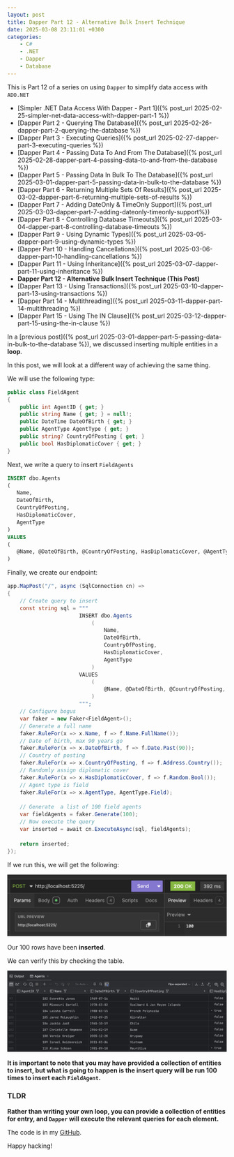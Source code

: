 ```yaml
---
layout: post
title: Dapper Part 12 - Alternative Bulk Insert Technique
date: 2025-03-08 23:11:01 +0300
categories:
    - C#
    - .NET
    - Dapper
    - Database
---
```


This is Part 12 of a series on using `Dapper` to simplify data access with `ADO.NET`

* [Simpler .NET Data Access With Dapper - Part 1]({% post_url 2025-02-25-simpler-net-data-access-with-dapper-part-1 %})
* [Dapper Part 2 - Querying The Database]({% post_url 2025-02-26-dapper-part-2-querying-the-database %})
* [Dapper Part 3 - Executing Queries]({% post_url 2025-02-27-dapper-part-3-executing-queries %})
* [Dapper Part 4 - Passing Data To And From The Database]({% post_url 2025-02-28-dapper-part-4-passing-data-to-and-from-the-database %})
* [Dapper Part 5 - Passing Data In Bulk To The Database]({% post_url 2025-03-01-dapper-part-5-passing-data-in-bulk-to-the-database %})
* [Dapper Part 6 - Returning Multiple Sets Of Results]({% post_url 2025-03-02-dapper-part-6-returning-multiple-sets-of-results %})
* [Dapper Part 7 - Adding DateOnly & TimeOnly Support]({% post_url 2025-03-03-dapper-part-7-adding-dateonly-timeonly-support%})
* [Dapper Part 8 - Controlling Database Timeouts]({% post_url 2025-03-04-dapper-part-8-controlling-database-timeouts %})
* [Dapper Part 9 - Using Dynamic Types]({% post_url 2025-03-05-dapper-part-9-using-dynamic-types %})
* [Dapper Part 10 - Handling Cancellations]({% post_url 2025-03-06-dapper-part-10-handling-cancellations %})
* [Dapper Part 11 - Using Inheritance]({% post_url 2025-03-07-dapper-part-11-using-inheritance %})
* **Dapper Part 12 - Alternative Bulk Insert Technique (This Post)**
* [Dapper Part 13 - Using Transactions]({% post_url 2025-03-10-dapper-part-13-using-transactions %})
* [Dapper Part 14 - Multithreading]({% post_url 2025-03-11-dapper-part-14-multithreading %})
* [Dapper Part 15 - Using The IN Clause]({% post_url 2025-03-12-dapper-part-15-using-the-in-clause %})

In a [previous post]({% post_url 2025-03-01-dapper-part-5-passing-data-in-bulk-to-the-database %}), we discussed inserting multiple entities in a **loop**.

In this post, we will look at a different way of achieving the same thing.

We will use the following type:

```c#
public class FieldAgent
{
    public int AgentID { get; }
    public string Name { get; } = null!;
    public DateTime DateOfBirth { get; }
    public AgentType AgentType { get; }
    public string? CountryOfPosting { get; }
    public bool HasDiplomaticCover { get; }
}
```

Next, we write a query to insert `FieldAgents`

```sql
INSERT dbo.Agents
(
   Name,
   DateOfBirth,
   CountryOfPosting,
   HasDiplomaticCover,
   AgentType
)
VALUES
(
   @Name, @DateOfBirth, @CountryOfPosting, HasDiplomaticCover, @AgentType
) 
```

Finally, we create our endpoint:

```c#
app.MapPost("/", async (SqlConnection cn) =>
{
    // Create query to insert
    const string sql = """
                       INSERT dbo.Agents
                           (
                               Name,
                               DateOfBirth,
                               CountryOfPosting,
                               HasDiplomaticCover,
                               AgentType
                           )
                       VALUES
                           (
                               @Name, @DateOfBirth, @CountryOfPosting, HasDiplomaticCover, @AgentType
                           ) 
                       """;
    // Configure bogus
    var faker = new Faker<FieldAgent>();
    // Generate a full name
    faker.RuleFor(x => x.Name, f => f.Name.FullName());
    // Date of birth, max 90 years go
    faker.RuleFor(x => x.DateOfBirth, f => f.Date.Past(90));
    // Country of posting
    faker.RuleFor(x => x.CountryOfPosting, f => f.Address.Country());
    // Randomly assign diplomatic cover
    faker.RuleFor(x => x.HasDiplomaticCover, f => f.Random.Bool());
    // Agent type is field
    faker.RuleFor(x => x.AgentType, AgentType.Field);

    // Generate  a list of 100 field agents
    var fieldAgents = faker.Generate(100);
    // Now execute the query
    var inserted = await cn.ExecuteAsync(sql, fieldAgents);

    return inserted;
});
```

If we run this, we will get the following:

![CollectionInsert](../images/2025/03/CollectionInsert.png)

Our 100 rows have been **inserted**.

We can verify this by checking the table.

![NewSpies](../images/2025/03/NewSpies.png)

**It is important to note that you may have provided a collection of entities to insert, but what is going to happen is the insert query will be run 100 times to insert each `FieldAgent`.**

### TLDR

**Rather than writing your own loop, you can provide a collection of entities for entry, and `Dapper` will execute the relevant queries for each element.**

The code is in my [GitHub](https://github.com/conradakunga/BlogCode/tree/master/2025-03-08%20-%20Dapper%20Part%2012).

Happy hacking!
